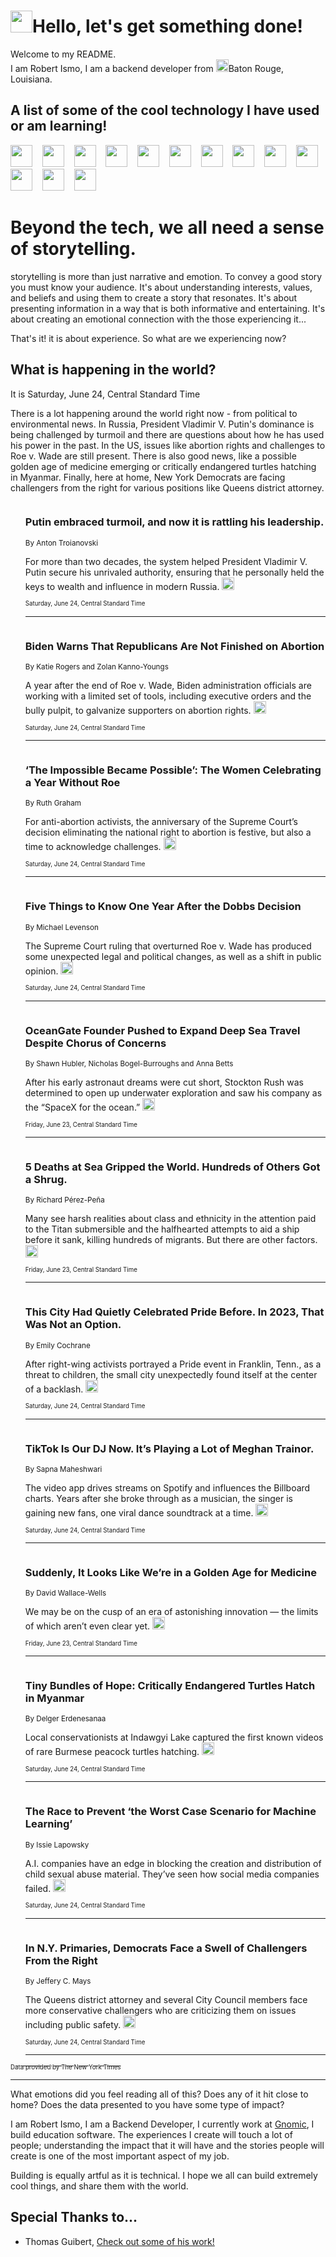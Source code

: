 <h1><img src="https://emojis.slackmojis.com/emojis/images/1643514375/3493/hot-coffee.gif?1643514375" width="35"/>Hello, let's get something done!</h1>

<p>Welcome to my README.<br/>
I am Robert Ismo, I am a backend developer from <img src="https://emojis.slackmojis.com/emojis/images/1638395689/50435/moulin_rouge.png?1638395689" width="20"/>Baton Rouge, Louisiana.</p>
<h2>A list of some of the cool technology I have used or am learning!</h2>
<p>
<img src="https://emojis.slackmojis.com/emojis/images/1643516091/21142/meow_bongotap.gif?1643516091" width="35" alt="">
<img src="https://img.shields.io/badge/Favorite%20Frontend%20Framework-SvelteKit-f83903" alt="">
<img src="https://img.shields.io/badge/Second%20Favorite-Vue-40b581" alt="">
<img src="https://img.shields.io/badge/Most%20Used%20Runtime-Nodejs-78b061" alt="">
<img src="https://emojis.slackmojis.com/emojis/images/1643517416/34482/fire.gif?1643517416" width="35" alt="">
<img src="https://img.shields.io/badge/Javascript%20But%20Better-Typescript-0078ca" alt="">
<img src="https://img.shields.io/badge/Favorite%20Language-Elixir-3e244d" alt="">
<img src="https://img.shields.io/badge/Containerize%20Everything-Docker-6ac9ef" alt="">
<img src="https://emojis.slackmojis.com/emojis/images/1643514596/5999/meow_party.gif?1643514596" width="35" alt="">
<img src="https://img.shields.io/badge/API%20Love%20Language-Graphql-de32a5" alt="">
<img src="https://img.shields.io/badge/Our%20Favorite%20Version%20Controller-Git-e94f33" alt="">
<img src="https://img.shields.io/badge/Favorite%20Database-Redis-d42d1d" alt="">
<img src="https://emojis.slackmojis.com/emojis/images/1643514559/5584/deployparrot.gif?1643514559" width="35" alt="">
<img src="https://img.shields.io/badge/Container%20Interstate-RabbitMQ-f66200" alt="">
<img src="https://img.shields.io/badge/Gotta%20Learn-Kubernetes-316adf" alt="">
<img src="https://img.shields.io/badge/Really%20Mature%20Now-WASM-654fef" alt="">
<img src="https://emojis.slackmojis.com/emojis/images/1666642497/61942/dance_vibe.gif?1666642497" width="35" alt="">
<img src="https://img.shields.io/badge/For%20My%20M1-ARM64-657d96" alt="">
<img src="https://img.shields.io/badge/Loving%20This%20So%20Much-TailwindCSS-17bcb5" alt="">
<img src="https://img.shields.io/badge/Cool%20Build%20Tool-Vite-f9cb24" alt="">
<img src="https://emojis.slackmojis.com/emojis/images/1669231376/62819/working-on-it.gif?1669231376" width="35" alt="">
<img src="https://img.shields.io/badge/Fun%20and%20Easy%20Database-MongoDB-5f8c49" alt="">
<img src="https://img.shields.io/badge/JS%20Life%20Support-NPM-c73737" alt="">
<img src="https://img.shields.io/badge/I%20Liked%20It-DynamoDB-0073b9" alt="">
<img src="https://emojis.slackmojis.com/emojis/images/1643514045/46/question.gif?1643514045" width="35" alt="">
<img src="https://img.shields.io/badge/cool-React-60d6f9" alt="">
<img src="https://img.shields.io/badge/Future%20Big%20Project-Lambda-f37e00" alt="">
<img src="https://img.shields.io/badge/NPM%20But%20Better-PNPM-f1aa07" alt="">
<img src="https://emojis.slackmojis.com/emojis/images/1643514943/9662/fbwow.gif?1643514943" width="35" alt="">
<img src="https://img.shields.io/badge/First%20Language-C-662079" alt="">
<img src="https://img.shields.io/badge/Where%20I%20Deploy%20Frontend-Vercel-000000" alt="">
<img src="https://img.shields.io/badge/Who%20Does%20not%20Want%20an%20App-Swift-f9492a" alt="">
<img src="https://emojis.slackmojis.com/emojis/images/1643514058/151/javascript.png?1643514058" width="35" alt="">
<img src="https://img.shields.io/badge/cool-Python-fbd542" alt="">
<img src="https://img.shields.io/badge/Favorite%20Something-Stripe-656cdc" alt="">
<img src="https://img.shields.io/badge/Of%20Course-HTML5-ed6327" alt="">
<img src="https://emojis.slackmojis.com/emojis/images/1660415405/60731/bomb.gif?1660415405" width="35" alt="">
<img src="https://img.shields.io/badge/hate-CSS-2964ec" alt="">
<img src="https://img.shields.io/badge/Learning-CircleCI-141215" alt="">
<img src="https://img.shields.io/badge/Learning-Rust-fbbb3b" alt="">
<img src="https://emojis.slackmojis.com/emojis/images/1660415397/60712/writing-hand.gif?1660415397" width="35" alt="">
<img src="https://img.shields.io/badge/Dev%20Browser%20of%20Choice-Firefox-cc4e26" alt="">
<img src="https://img.shields.io/badge/Recoverying%20From%20Windows-UNIX-1781e3" alt="">
<img src="https://img.shields.io/badge/LOVE-LogSeq-90c1c2" alt="">
<img src="https://emojis.slackmojis.com/emojis/images/1643514066/223/kirby.gif?1643514066" width="35" alt="">
<img src="https://img.shields.io/badge/Daily%20Driver-MacOS-e6e6e8" alt="">
<img src="https://img.shields.io/badge/Git%20Server-Github-000000" alt="">
<img src="https://img.shields.io/badge/enjoyable-EC2-f17428" alt="">
<img src="https://emojis.slackmojis.com/emojis/images/1643514239/2069/excited.gif?1643514239" width="35" alt="">
</p>
<h1>Beyond the tech, we all need a sense of storytelling.</h1>
<p>storytelling is more than just narrative and emotion. To convey a good story you must know your audience. It's about understanding interests, values, and beliefs and using them to create a story that resonates. It's about presenting information in a way that is both informative and entertaining. It's about creating an emotional connection with the those experiencing it...</p>
<p>That's it! it is about experience. So what are we experiencing now?</p>
<h2>What is happening in the world?</h2>
<p>It is Saturday, June 24, Central Standard Time</p>
<p>
There is a lot happening around the world right now - from political to environmental news. In Russia, President Vladimir V. Putin&#39;s dominance is being challenged by turmoil and there are questions about how he has used his power in the past. In the US, issues like abortion rights and challenges to Roe v. Wade are still present. There is also good news, like a possible golden age of medicine emerging or critically endangered turtles hatching in Myanmar. Finally, here at home, New York Democrats are facing challengers from the right for various positions like Queens district attorney.</p>
<ol>
<img src="https://img.shields.io/badge/-world-blue" alt="">
<h3>Putin embraced turmoil, and now it is rattling his leadership.</h3>
<sub>By Anton Troianovski</sub>
<p>For more than two decades, the system helped President Vladimir V. Putin secure his unrivaled authority, ensuring that he personally held the keys to wealth and influence in modern Russia.  <a href="https://nyti.ms/4437Lu4"><img src="https://developer.nytimes.com/files/poweredby_nytimes_30b.png?v=1583354208352" height="20"></a></p>
<sub><sub>Saturday, June 24, Central Standard Time</sub></sub>
<hr/>
<img src="https://img.shields.io/badge/-us-blue" alt="">
<h3>Biden Warns That Republicans Are Not Finished on Abortion</h3>
<sub>By Katie Rogers and Zolan Kanno-Youngs</sub>
<p>A year after the end of Roe v. Wade, Biden administration officials are working with a limited set of tools, including executive orders and the bully pulpit, to galvanize supporters on abortion rights.  <a href="https://nyti.ms/3PwTNMm"><img src="https://developer.nytimes.com/files/poweredby_nytimes_30b.png?v=1583354208352" height="20"></a></p>
<sub><sub>Saturday, June 24, Central Standard Time</sub></sub>
<hr/>
<img src="https://img.shields.io/badge/-us-blue" alt="">
<h3>‘The Impossible Became Possible’: The Women Celebrating a Year Without Roe</h3>
<sub>By Ruth Graham</sub>
<p>For anti-abortion activists, the anniversary of the Supreme Court’s decision eliminating the national right to abortion is festive, but also a time to acknowledge challenges.  <a href="https://nyti.ms/3PtQtSk"><img src="https://developer.nytimes.com/files/poweredby_nytimes_30b.png?v=1583354208352" height="20"></a></p>
<sub><sub>Saturday, June 24, Central Standard Time</sub></sub>
<hr/>
<img src="https://img.shields.io/badge/-us-blue" alt="">
<h3>Five Things to Know One Year After the Dobbs Decision</h3>
<sub>By Michael Levenson</sub>
<p>The Supreme Court ruling that overturned Roe v. Wade has produced some unexpected legal and political changes, as well as a shift in public opinion.  <a href="https://nyti.ms/3CR8X7v"><img src="https://developer.nytimes.com/files/poweredby_nytimes_30b.png?v=1583354208352" height="20"></a></p>
<sub><sub>Saturday, June 24, Central Standard Time</sub></sub>
<hr/>
<img src="https://img.shields.io/badge/-us-blue" alt="">
<h3>OceanGate Founder Pushed to Expand Deep Sea Travel Despite Chorus of Concerns</h3>
<sub>By Shawn Hubler, Nicholas Bogel-Burroughs and Anna Betts</sub>
<p>After his early astronaut dreams were cut short, Stockton Rush was determined to open up underwater exploration and saw his company as the “SpaceX for the ocean.”  <a href="https://nyti.ms/3NIPXi2"><img src="https://developer.nytimes.com/files/poweredby_nytimes_30b.png?v=1583354208352" height="20"></a></p>
<sub><sub>Friday, June 23, Central Standard Time</sub></sub>
<hr/>
<img src="https://img.shields.io/badge/-world-blue" alt="">
<h3>5 Deaths at Sea Gripped the World. Hundreds of Others Got a Shrug.</h3>
<sub>By Richard Pérez-Peña</sub>
<p>Many see harsh realities about class and ethnicity in the attention paid to the Titan submersible and the halfhearted attempts to aid a ship before it sank, killing hundreds of migrants. But there are other factors.  <a href="https://nyti.ms/46nPZDl"><img src="https://developer.nytimes.com/files/poweredby_nytimes_30b.png?v=1583354208352" height="20"></a></p>
<sub><sub>Friday, June 23, Central Standard Time</sub></sub>
<hr/>
<img src="https://img.shields.io/badge/-us-blue" alt="">
<h3>This City Had Quietly Celebrated Pride Before. In 2023, That Was Not an Option.</h3>
<sub>By Emily Cochrane</sub>
<p>After right-wing activists portrayed a Pride event in Franklin, Tenn., as a threat to children, the small city unexpectedly found itself at the center of a backlash.  <a href="https://nyti.ms/3CIIGIu"><img src="https://developer.nytimes.com/files/poweredby_nytimes_30b.png?v=1583354208352" height="20"></a></p>
<sub><sub>Saturday, June 24, Central Standard Time</sub></sub>
<hr/>
<img src="https://img.shields.io/badge/-business-blue" alt="">
<h3>TikTok Is Our DJ Now. It’s Playing a Lot of Meghan Trainor.</h3>
<sub>By Sapna Maheshwari</sub>
<p>The video app drives streams on Spotify and influences the Billboard charts. Years after she broke through as a musician, the singer is gaining new fans, one viral dance soundtrack at a time.  <a href="https://nyti.ms/3CPB2fq"><img src="https://developer.nytimes.com/files/poweredby_nytimes_30b.png?v=1583354208352" height="20"></a></p>
<sub><sub>Saturday, June 24, Central Standard Time</sub></sub>
<hr/>
<img src="https://img.shields.io/badge/-magazine-blue" alt="">
<h3>Suddenly, It Looks Like We’re in a Golden Age for Medicine</h3>
<sub>By David Wallace-Wells</sub>
<p>We may be on the cusp of an era of astonishing innovation — the limits of which aren’t even clear yet.  <a href="https://nyti.ms/3JtByUo"><img src="https://developer.nytimes.com/files/poweredby_nytimes_30b.png?v=1583354208352" height="20"></a></p>
<sub><sub>Friday, June 23, Central Standard Time</sub></sub>
<hr/>
<img src="https://img.shields.io/badge/-climate-blue" alt="">
<h3>Tiny Bundles of Hope: Critically Endangered Turtles Hatch in Myanmar</h3>
<sub>By Delger Erdenesanaa</sub>
<p>Local conservationists at Indawgyi Lake captured the first known videos of rare Burmese peacock turtles hatching.  <a href="https://nyti.ms/3CR8XV3"><img src="https://developer.nytimes.com/files/poweredby_nytimes_30b.png?v=1583354208352" height="20"></a></p>
<sub><sub>Saturday, June 24, Central Standard Time</sub></sub>
<hr/>
<img src="https://img.shields.io/badge/-business-blue" alt="">
<h3>The Race to Prevent ‘the Worst Case Scenario for Machine Learning’</h3>
<sub>By Issie Lapowsky</sub>
<p>A.I. companies have an edge in blocking the creation and distribution of child sexual abuse material. They’ve seen how social media companies failed.  <a href="https://nyti.ms/3CIqdfi"><img src="https://developer.nytimes.com/files/poweredby_nytimes_30b.png?v=1583354208352" height="20"></a></p>
<sub><sub>Saturday, June 24, Central Standard Time</sub></sub>
<hr/>
<img src="https://img.shields.io/badge/-nyregion-blue" alt="">
<h3>In N.Y. Primaries, Democrats Face a Swell of Challengers From the Right</h3>
<sub>By Jeffery C. Mays</sub>
<p>The Queens district attorney and several City Council members face more conservative challengers who are criticizing them on issues including public safety.  <a href="https://nyti.ms/46lB1xl"><img src="https://developer.nytimes.com/files/poweredby_nytimes_30b.png?v=1583354208352" height="20"></a></p>
<sub><sub>Saturday, June 24, Central Standard Time</sub></sub>
<hr/>
</ol>
<a href="https://developer.nytimes.com"><sub><sub>Data provided by The New York Times</sub></sub></a>
<hr/>
<p>What emotions did you feel reading all of this? Does any of it hit close to home? Does the data presented to you have some type of impact?</p>
<p>I am Robert Ismo, I am a Backend Developer, I currently work at <a href="https://gnomic.education/">Gnomic</a>, I build education software. The experiences I create will touch a lot of people; understanding the impact that it will have and the stories people will create is one of the most important aspect of my job.</p>
<p>Building is equally artful as it is technical. I hope we all can build extremely cool things, and share them with the world.</p>
<h2>Special Thanks to...</h2>
<ul>
<li>Thomas Guibert, <a href="https://github.com/thmsgbrt/thmsgbrt">Check out some of his work!</a></li>
</ul>